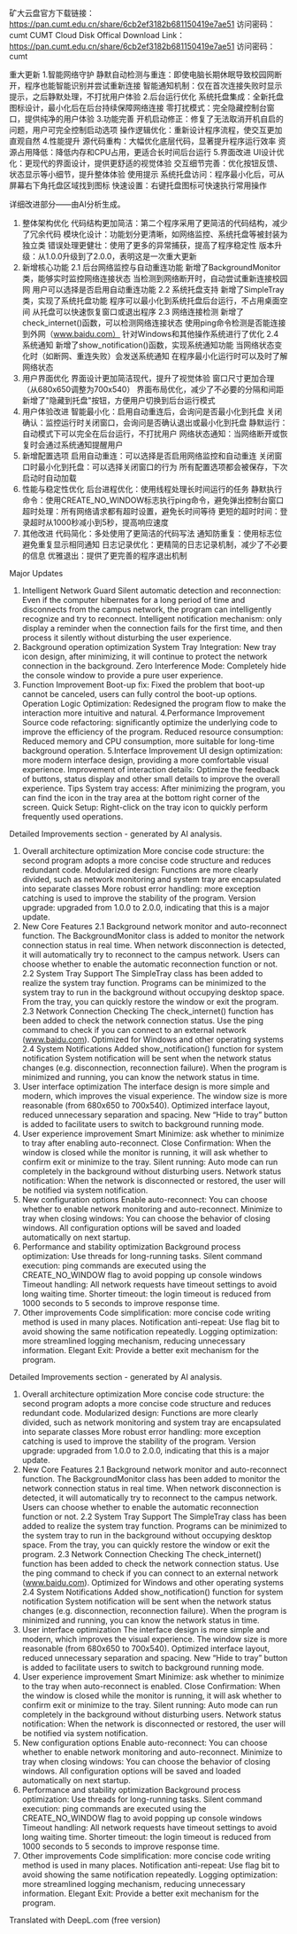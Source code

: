 矿大云盘官方下载链接：https://pan.cumt.edu.cn/share/6cb2ef3182b681150419e7ae51  访问密码：cumt
CUMT Cloud Disk Offical Download Link：https://pan.cumt.edu.cn/share/6cb2ef3182b681150419e7ae51  访问密码：cumt

重大更新
1.智能网络守护
     静默自动检测与重连：即使电脑长期休眠导致校园网断开，程序也能智能识别并尝试重新连接
     智能通知机制：仅在首次连接失败时显示提示，之后静默处理，不打扰用户体验
2.后台运行优化
     系统托盘集成：全新托盘图标设计，最小化后在后台持续保障网络连接
     零打扰模式：完全隐藏控制台窗口，提供纯净的用户体验
3.功能完善
     开机启动修正：修复了无法取消开机自启的问题，用户可完全控制启动选项
     操作逻辑优化：重新设计程序流程，使交互更加直观自然
4.性能提升
     源代码重构：大幅优化底层代码，显著提升程序运行效率
     资源占用降低：降低内存和CPU占用，更适合长时间后台运行
5.界面改进
     UI设计优化：更现代的界面设计，提供更舒适的视觉体验
     交互细节完善：优化按钮反馈、状态显示等小细节，提升整体体验
使用提示
     系统托盘访问：程序最小化后，可从屏幕右下角托盘区域找到图标
     快速设置：右键托盘图标可快速执行常用操作


详细改进部分——由AI分析生成。
1. 整体架构优化
        代码结构更加简洁：第二个程序采用了更简洁的代码结构，减少了冗余代码
        模块化设计：功能划分更清晰，如网络监控、系统托盘等被封装为独立类
        错误处理更健壮：使用了更多的异常捕获，提高了程序稳定性
        版本升级：从1.0.0升级到了2.0.0，表明这是一次重大更新
2. 新增核心功能
    2.1 后台网络监控与自动重连功能
         新增了BackgroundMonitor类，能够实时监控网络连接状态
         当检测到网络断开时，自动尝试重新连接校园网
         用户可以选择是否启用自动重连功能
    2.2 系统托盘支持
         新增了SimpleTray类，实现了系统托盘功能
         程序可以最小化到系统托盘后台运行，不占用桌面空间
         从托盘可以快速恢复窗口或退出程序
    2.3 网络连接检测
        新增了check_internet()函数，可以检测网络连接状态
        使用ping命令检测是否能连接到外网（www.baidu.com）
        针对Windows和其他操作系统进行了优化
    2.4 系统通知
        新增了show_notification()函数，实现系统通知功能
        当网络状态变化时（如断网、重连失败）会发送系统通知
        在程序最小化运行时可以及时了解网络状态
3. 用户界面优化
        界面设计更加简洁现代，提升了视觉体验
        窗口尺寸更加合理（从680x650调整为700x540）
        界面布局优化，减少了不必要的分隔和间距
        新增了"隐藏到托盘"按钮，方便用户切换到后台运行模式
4. 用户体验改进
        智能最小化：启用自动重连后，会询问是否最小化到托盘
        关闭确认：监控运行时关闭窗口，会询问是否确认退出或最小化到托盘
        静默运行：自动模式下可以完全在后台运行，不打扰用户
        网络状态通知：当网络断开或恢复时会通过系统通知提醒用户
5. 新增配置选项
        启用自动重连：可以选择是否启用网络监控和自动重连
        关闭窗口时最小化到托盘：可以选择关闭窗口的行为
        所有配置选项都会被保存，下次启动时自动加载
6. 性能与稳定性优化
        后台进程优化：使用线程处理长时间运行的任务
        静默执行命令：使用CREATE_NO_WINDOW标志执行ping命令，避免弹出控制台窗口
        超时处理：所有网络请求都有超时设置，避免长时间等待
        更短的超时时间：登录超时从1000秒减小到5秒，提高响应速度
7. 其他改进
        代码简化：多处使用了更简洁的代码写法
        通知防重复：使用标志位避免重复显示相同通知
        日志记录优化：更精简的日志记录机制，减少了不必要的信息
        优雅退出：提供了更完善的程序退出机制


Major Updates
1. Intelligent Network Guard
     Silent automatic detection and reconnection: Even if the computer hibernates for a long period of time and disconnects from the campus network, the program can intelligently recognize and try to reconnect.
     Intelligent notification mechanism: only display a reminder when the connection fails for the first time, and then process it silently without disturbing the user experience.
2. Background operation optimization
     System Tray Integration: New tray icon design, after minimizing, it will continue to protect the network connection in the background.
     Zero Interference Mode: Completely hide the console window to provide a pure user experience.
3. Function Improvement
     Boot-up fix: Fixed the problem that boot-up cannot be canceled, users can fully control the boot-up options.
     Operation Logic Optimization: Redesigned the program flow to make the interaction more intuitive and natural.
4.Performance Improvement
     Source code refactoring: significantly optimize the underlying code to improve the efficiency of the program.
     Reduced resource consumption: Reduced memory and CPU consumption, more suitable for long-time background operation.
5.Interface Improvement
     UI design optimization: more modern interface design, providing a more comfortable visual experience.
     Improvement of interaction details: Optimize the feedback of buttons, status display and other small details to improve the overall experience.
Tips
     System tray access: After minimizing the program, you can find the icon in the tray area at the bottom right corner of the screen.
     Quick Setup: Right-click on the tray icon to quickly perform frequently used operations.

Detailed Improvements section - generated by AI analysis.
1. Overall architecture optimization
        More concise code structure: the second program adopts a more concise code structure and reduces redundant code.
        Modularized design: Functions are more clearly divided, such as network monitoring and system tray are encapsulated into separate classes
        More robust error handling: more exception catching is used to improve the stability of the program.
        Version upgrade: upgraded from 1.0.0 to 2.0.0, indicating that this is a major update.
2. New Core Features
    2.1 Background network monitor and auto-reconnect function.
         The BackgroundMonitor class is added to monitor the network connection status in real time.
         When network disconnection is detected, it will automatically try to reconnect to the campus network.
         Users can choose whether to enable the automatic reconnection function or not.
    2.2 System Tray Support
         The SimpleTray class has been added to realize the system tray function.
         Programs can be minimized to the system tray to run in the background without occupying desktop space.
         From the tray, you can quickly restore the window or exit the program.
    2.3 Network Connection Checking
        The check_internet() function has been added to check the network connection status.
        Use the ping command to check if you can connect to an external network (www.baidu.com).
        Optimized for Windows and other operating systems
    2.4 System Notifications
        Added show_notification() function for system notification
        System notification will be sent when the network status changes (e.g. disconnection, reconnection failure).
        When the program is minimized and running, you can know the network status in time.
3. User interface optimization
        The interface design is more simple and modern, which improves the visual experience.
        The window size is more reasonable (from 680x650 to 700x540).
        Optimized interface layout, reduced unnecessary separation and spacing.
        New “Hide to tray” button is added to facilitate users to switch to background running mode.
4. User experience improvement
        Smart Minimize: ask whether to minimize to tray after enabling auto-reconnect.
        Close Confirmation: When the window is closed while the monitor is running, it will ask whether to confirm exit or minimize to the tray.
        Silent running: Auto mode can run completely in the background without disturbing users.
        Network status notification: When the network is disconnected or restored, the user will be notified via system notification.
5. New configuration options
        Enable auto-reconnect: You can choose whether to enable network monitoring and auto-reconnect.
        Minimize to tray when closing windows: You can choose the behavior of closing windows.
        All configuration options will be saved and loaded automatically on next startup.
6. Performance and stability optimization
        Background process optimization: Use threads for long-running tasks.
        Silent command execution: ping commands are executed using the CREATE_NO_WINDOW flag to avoid popping up console windows
        Timeout handling: All network requests have timeout settings to avoid long waiting time.
        Shorter timeout: the login timeout is reduced from 1000 seconds to 5 seconds to improve response time.
7. Other improvements
        Code simplification: more concise code writing method is used in many places.
        Notification anti-repeat: Use flag bit to avoid showing the same notification repeatedly.
        Logging optimization: more streamlined logging mechanism, reducing unnecessary information.
        Elegant Exit: Provide a better exit mechanism for the program.

Detailed Improvements section - generated by AI analysis.
1. Overall architecture optimization
        More concise code structure: the second program adopts a more concise code structure and reduces redundant code.
        Modularized design: Functions are more clearly divided, such as network monitoring and system tray are encapsulated into separate classes
        More robust error handling: more exception catching is used to improve the stability of the program.
        Version upgrade: upgraded from 1.0.0 to 2.0.0, indicating that this is a major update.
2. New Core Features
    2.1 Background network monitor and auto-reconnect function.
         The BackgroundMonitor class has been added to monitor the network connection status in real time.
         When network disconnection is detected, it will automatically try to reconnect to the campus network.
         Users can choose whether to enable the automatic reconnection function or not.
    2.2 System Tray Support
         The SimpleTray class has been added to realize the system tray function.
         Programs can be minimized to the system tray to run in the background without occupying desktop space.
         From the tray, you can quickly restore the window or exit the program.
    2.3 Network Connection Checking
        The check_internet() function has been added to check the network connection status.
        Use the ping command to check if you can connect to an external network (www.baidu.com).
        Optimized for Windows and other operating systems
    2.4 System Notifications
        Added show_notification() function for system notification
        System notification will be sent when the network status changes (e.g. disconnection, reconnection failure).
        When the program is minimized and running, you can know the network status in time.
3. User interface optimization
        The interface design is more simple and modern, which improves the visual experience.
        The window size is more reasonable (from 680x650 to 700x540).
        Optimized interface layout, reduced unnecessary separation and spacing.
        New “Hide to tray” button is added to facilitate users to switch to background running mode.
4. User experience improvement
        Smart Minimize: ask whether to minimize to the tray when auto-reconnect is enabled.
        Close Confirmation: When the window is closed while the monitor is running, it will ask whether to confirm exit or minimize to the tray.
        Silent running: Auto mode can run completely in the background without disturbing users.
        Network status notification: When the network is disconnected or restored, the user will be notified via system notification.
5. New configuration options
        Enable auto-reconnect: You can choose whether to enable network monitoring and auto-reconnect.
        Minimize to tray when closing windows: You can choose the behavior of closing windows.
        All configuration options will be saved and loaded automatically on next startup.
6. Performance and stability optimization
        Background process optimization: Use threads for long-running tasks.
        Silent command execution: ping commands are executed using the CREATE_NO_WINDOW flag to avoid popping up console windows
        Timeout handling: All network requests have timeout settings to avoid long waiting time.
        Shorter timeout: the login timeout is reduced from 1000 seconds to 5 seconds to improve response time.
7. Other improvements
        Code simplification: more concise code writing method is used in many places.
        Notification anti-repeat: Use flag bit to avoid showing the same notification repeatedly.
        Logging optimization: more streamlined logging mechanism, reducing unnecessary information.
        Elegant Exit: Provide a better exit mechanism for the program.

Translated with DeepL.com (free version)
